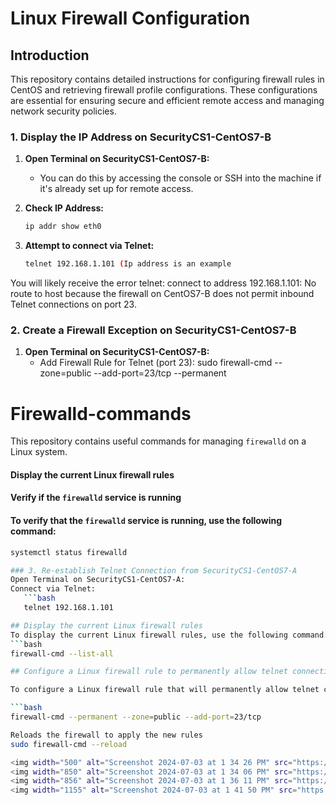 # Linux Firewall Configuration

## Introduction

This repository contains detailed instructions for configuring firewall rules in CentOS and retrieving firewall profile configurations. 
These configurations are essential for ensuring secure and efficient remote access and managing network security policies.

### 1. Display the IP Address on SecurityCS1-CentOS7-B

1. **Open Terminal on SecurityCS1-CentOS7-B:**
   - You can do this by accessing the console or SSH into the machine if it's already set up for remote access.

2. **Check IP Address:**
   ```bash
   ip addr show eth0
   
3. **Attempt to connect via Telnet:**
   ```bash
   telnet 192.168.1.101 (Ip address is an example

You will likely receive the error telnet: connect to address 192.168.1.101: No route to host because the firewall on CentOS7-B does not permit inbound Telnet connections on port 23.

### 2. Create a Firewall Exception on SecurityCS1-CentOS7-B
1. **Open Terminal on SecurityCS1-CentOS7-B:**
   - Add Firewall Rule for Telnet (port 23):
  sudo firewall-cmd --zone=public --add-port=23/tcp --permanent

# Firewalld-commands

This repository contains useful commands for managing `firewalld` on a Linux system. 

#### Display the current Linux firewall rules

#### Verify if the `firewalld` service is running

#### To verify that the `firewalld` service is running, use the following command:

```bash
systemctl status firewalld

### 3. Re-establish Telnet Connection from SecurityCS1-CentOS7-A
Open Terminal on SecurityCS1-CentOS7-A:
Connect via Telnet:
   ```bash
   telnet 192.168.1.101

## Display the current Linux firewall rules
To display the current Linux firewall rules, use the following command:
```bash
firewall-cmd --list-all

## Configure a Linux firewall rule to permanently allow telnet connections from the public zone

To configure a Linux firewall rule that will permanently allow telnet connections from the public zone, use the following command:

```bash
firewall-cmd --permanent --zone=public --add-port=23/tcp

Reloads the firewall to apply the new rules
sudo firewall-cmd --reload

<img width="500" alt="Screenshot 2024-07-03 at 1 34 26 PM" src="https://github.com/ModeCyber/Firewalld-commands-Linux-System/assets/173691504/275b8bfd-2f02-4967-a9e1-e4da90a62b64">
<img width="850" alt="Screenshot 2024-07-03 at 1 34 06 PM" src="https://github.com/ModeCyber/Firewalld-commands-Linux-System/assets/173691504/1cc33f53-cb6b-4762-941d-bf0c60631b55">
<img width="856" alt="Screenshot 2024-07-03 at 1 36 11 PM" src="https://github.com/ModeCyber/Firewalld-commands-Linux-System/assets/173691504/262bb716-61fa-46f3-8b99-78f62daf456c">
<img width="1155" alt="Screenshot 2024-07-03 at 1 41 50 PM" src="https://github.com/ModeCyber/Firewalld-commands-Linux-System/assets/173691504/00c12000-776a-4847-9d7d-304e5fff2086">
